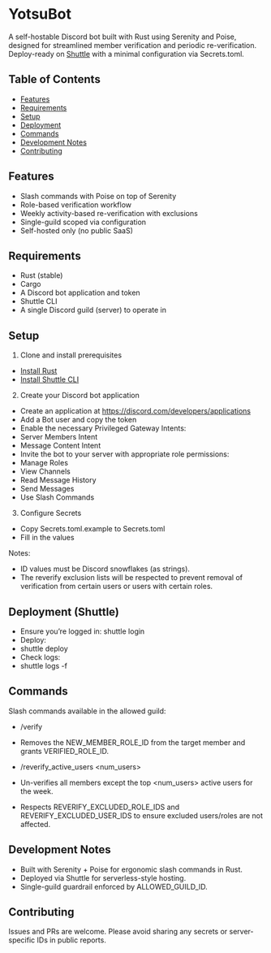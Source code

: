 # YotsuBot

A self-hostable Discord bot built with Rust using Serenity and Poise, designed for streamlined member verification and periodic re-verification. Deploy-ready on [Shuttle](https://shuttle.dev) with a minimal configuration via Secrets.toml.

## Table of Contents

- [Features](#features)
- [Requirements](#requirements)
- [Setup](#setup)
- [Deployment](#deployment)
- [Commands](#commands)
- [Development Notes](#development-notes)
- [Contributing](#contributing)

## Features

-  Slash commands with Poise on top of Serenity
-  Role-based verification workflow
-  Weekly activity-based re-verification with exclusions
-  Single-guild scoped via configuration
-  Self-hosted only (no public SaaS)

## Requirements

-  Rust (stable)
-  Cargo
-  A Discord bot application and token
-  Shuttle CLI
-  A single Discord guild (server) to operate in

## Setup

1) Clone and install prerequisites
-  [Install Rust](https://www.rust-lang.org/tools/install)
-  [Install Shuttle CLI](https://docs.shuttle.dev/getting-started/installation)

2) Create your Discord bot application
-  Create an application at https://discord.com/developers/applications
-  Add a Bot user and copy the token
-  Enable the necessary Privileged Gateway Intents:
  - Server Members Intent
  - Message Content Intent
-  Invite the bot to your server with appropriate role permissions:
  - Manage Roles
  - View Channels
  - Read Message History
  - Send Messages
  - Use Slash Commands

3) Configure Secrets
-  Copy Secrets.toml.example to Secrets.toml
-  Fill in the values

Notes:
-  ID values must be Discord snowflakes (as strings).
-  The reverify exclusion lists will be respected to prevent removal of verification from certain users or users with certain roles.

## Deployment (Shuttle)

-  Ensure you’re logged in: shuttle login
-  Deploy:
  - shuttle deploy
-  Check logs:
  - shuttle logs -f

## Commands

Slash commands available in the allowed guild:

-  /verify <member>
  - Removes the NEW_MEMBER_ROLE_ID from the target member and grants VERIFIED_ROLE_ID.

-  /reverify_active_users <num_users>
  - Un-verifies all members except the top <num_users> active users for the week.
  - Respects REVERIFY_EXCLUDED_ROLE_IDS and REVERIFY_EXCLUDED_USER_IDS to ensure excluded users/roles are not affected.

## Development Notes

-  Built with Serenity + Poise for ergonomic slash commands in Rust.
-  Deployed via Shuttle for serverless-style hosting.
-  Single-guild guardrail enforced by ALLOWED_GUILD_ID.

## Contributing

Issues and PRs are welcome. Please avoid sharing any secrets or server-specific IDs in public reports.
